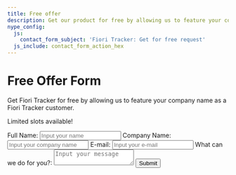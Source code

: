 ```yaml
---
title: Free offer
description: Get our product for free by allowing us to feature your company name as a Fiori Role Testing customer. Limited slots available!
nype_config:
  js:
    contact_form_subject: 'Fiori Tracker: Get for free request'
  js_include: contact_form_action_hex
---
```

# Free Offer Form

Get Fiori Tracker for free by allowing us to feature your company name as a Fiori Tracker customer. 

Limited slots available!

<div class="nype-form-wrapper">
    <form class="nype-form" method="POST">
        <label for="fullname">Full Name:</label>
        <input 
            class="md-input" 
            id="fullname"
            name="fullname"
            placeholder="Input your name"
            required
            type="text"
        >
        <label for="companyname">Company Name:</label>
        <input 
            class="md-input" 
            id="companyname"
            name="companyname"
            placeholder="Input your company name"
            required
            type="text"
        >
        <label for="email">E-mail:</label>
        <input
            autocomplete="email"
            class="md-input"
            id="email"
            name="email"
            placeholder="Input your e-mail"
            required
            type="email"
        >
        <label for="message">What can we do for you?:</label>
        <textarea
            class="md-input"
            id="message"
            name="message"
            placeholder="Input your message"
            required
        ></textarea>
        <button 
            class="md-button md-button--primary"
            type="submit"
        >Submit</button>
    </form>
</div>
